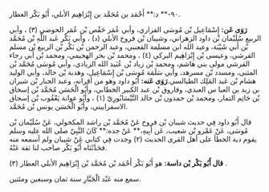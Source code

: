 ٩٠-** د:** أَحْمَد بن مُحَمَّد بن إِبْرَاهِيم الأبلي، أَبُو بَكْر العطار.

**رَوَى عَن:** إِسْمَاعِيل بْن مُوسَى الفزاري، وأبي عُمَر حَفْص بْن عُمَر الحوضي (٣) ، وأبي الربيع سُلَيْمان بْن داود الزهراني، وشيبان بْن فروخ الأبلي (د) ، وأبي بَكْر عَبد اللَّهِ بْن مُحَمَّد بْن أَبي شَيْبَة، وعبد الله ابن مسلمة القعنبي، وعبد الرحمن بْن بَكْر بْن الربيع بْن مسلم القرشي، وعيسى بْن إِبْرَاهِيم البركي (٤) ، ومحمد بْن بحر الهجيمي، ومحمد بْن أَبي رجاء القرشي مولى بني هاشم، ومحمد بْن زياد بْن عُبَيد الله الزيادي، وأبي مُوسَى مُحَمَّد بْن المثنى، ومسدد بْن مسرهد، وأبي سَلَمَة مُوسَى بْن إِسْمَاعِيل، وهدبة بْن خالد، وأبي الوليد هشام بْن عَبد المَلِك الطيالسي.**رَوَى عَنه:** أَبُو داود وهو من أقرانه، وعبد الجبار بْن شيران بن زيد بن العبا س العبدي، وفاروق بْن عبد الكبير الخطابي، وأَبُو الْحَسَن مُحَمَّد بْن إسحاق بْن حَاتِم التمار، ومحمد بْن حمدون بْن خالد النَّيْسَابُورِيّ (١) ، وأَبُو عوانة يَعْقُوب بْن إسحاق الاسفراييني، وأَبُو الْحَسَن يونس بْن مُحَمَّد.

قال أَبُو داود فِي حديث شيبان بْن فروخ عَنْ مُحَمَّد بْن راشد المكحولي، عَنْ سُلَيْمان بْن مُوسَى، عَنْ عَمْرو بْن شعيب، عَن أَبِيهِ،** عَنْ جده:** كَانَ النَّبِيّ صلى الله عليه وسلم يقوم دية الخطأ على أهل القرى الحديث (٢) وجدت فِي كتابي عَنْ شيبان ولم أسمعه منه فحَدَّثَنَاه أَبُو بَكْر صاحب لنا ثقة عَنْهُ.

**قال أَبُو بَكْر بْن داسة:** هو أَبُو بَكْر أَحْمَد بْن مُحَمَّد بْن إِبْرَاهِيم الأبلي العطار (٣) .

سمع منه عَبْد الْجَبَّارِ سنة ثمان وسبعين ومئتين.